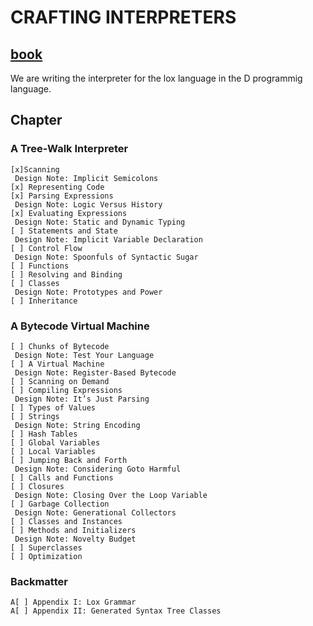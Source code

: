# CRAFTING INTERPRETERS

## [book](https://craftinginterpreters.com/scanning.html#the-interpreter-framework)

We are writing the interpreter for the lox language in the D programmig language.

## Chapter

### A Tree-Walk Interpreter

    [x]Scanning
     Design Note: Implicit Semicolons
    [x] Representing Code
    [x] Parsing Expressions
     Design Note: Logic Versus History
    [x] Evaluating Expressions
     Design Note: Static and Dynamic Typing
    [ ] Statements and State
     Design Note: Implicit Variable Declaration
    [ ] Control Flow
     Design Note: Spoonfuls of Syntactic Sugar
    [ ] Functions
    [ ] Resolving and Binding
    [ ] Classes
     Design Note: Prototypes and Power
    [ ] Inheritance

### A Bytecode Virtual Machine

    [ ] Chunks of Bytecode
     Design Note: Test Your Language
    [ ] A Virtual Machine
     Design Note: Register-Based Bytecode
    [ ] Scanning on Demand
    [ ] Compiling Expressions
     Design Note: It’s Just Parsing
    [ ] Types of Values
    [ ] Strings
     Design Note: String Encoding
    [ ] Hash Tables
    [ ] Global Variables
    [ ] Local Variables
    [ ] Jumping Back and Forth
     Design Note: Considering Goto Harmful
    [ ] Calls and Functions
    [ ] Closures
     Design Note: Closing Over the Loop Variable
    [ ] Garbage Collection
     Design Note: Generational Collectors
    [ ] Classes and Instances
    [ ] Methods and Initializers
     Design Note: Novelty Budget
    [ ] Superclasses
    [ ] Optimization

### Backmatter

    A[ ] Appendix I: Lox Grammar
    A[ ] Appendix II: Generated Syntax Tree Classes
